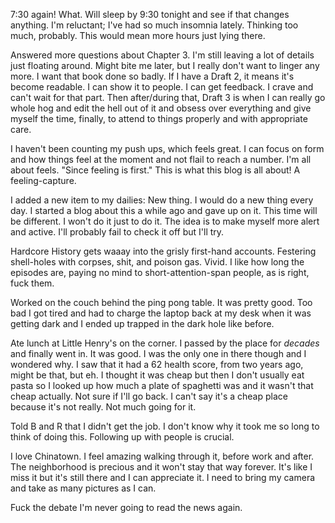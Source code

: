 7:30 again! What. Will sleep by 9:30 tonight and see if that changes anything. I'm reluctant; I've had so much insomnia lately. Thinking too much, probably. This would mean more hours just lying there.

Answered more questions about Chapter 3. I'm still leaving a lot of details just floating around. Might bite me later, but I really don't want to linger any more. I want that book done so badly. If I have a Draft 2, it means it's become readable. I can show it to people. I can get feedback. I crave and can't wait for that part. Then after/during that, Draft 3 is when I can really go whole hog and edit the hell out of it and obsess over everything and give myself the time, finally, to attend to things properly and with appropriate care.

I haven't been counting my push ups, which feels great. I can focus on form and how things feel at the moment and not flail to reach a number. I'm all about feels. "Since feeling is first." This is what this blog is all about! A feeling-capture.

I added a new item to my dailies: New thing. I would do a new thing every day. I started a blog about this a while ago and gave up on it. This time will be different. I won't do it just to do it. The idea is to make myself more alert and active. I'll probably fail to check it off but I'll try.

Hardcore History gets waaay into the grisly first-hand accounts. Festering shell-holes with corpses, shit, and poison gas. Vivid. I like how long the episodes are, paying no mind to short-attention-span people, as is right, fuck them.

Worked on the couch behind the ping pong table. It was pretty good. Too bad I got tired and had to charge the laptop back at my desk when it was getting dark and I ended up trapped in the dark hole like before.

Ate lunch at Little Henry's on the corner. I passed by the place for <i>decades</i> and finally went in. It was good. I was the only one in there though and I wondered why. I saw that it had a 62 health score, from two years ago, might be that, but eh. I thought it was cheap but then I don't usually eat pasta so I looked up how much a plate of spaghetti was and it wasn't that cheap actually. Not sure if I'll go back. I can't say it's a cheap place because it's not really. Not much going for it.

Told B and R that I didn't get the job. I don't know why it took me so long to think of doing this. Following up with people is crucial.

I love Chinatown. I feel amazing walking through it, before work and after. The neighborhood is precious and it won't stay that way forever. It's like I miss it but it's still there and I can appreciate it. I need to bring my camera and take as many pictures as I can.

Fuck the debate I'm never going to read the news again.
